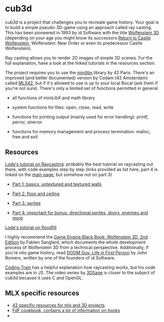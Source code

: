# cub3d

cub3d is a project that challenges you to recreate game history. Your goal is to build a simple pseudo-3D-game using an approach called ray casting. This has been pioneered in 1993 by id Software with the title [Wolfenstein 3D](https://github.com/id-Software/wolf3d) (depending on your age you might know its successors [Return to Castle Wolfenstein](https://github.com/id-Software/RTCW-SP), Wolfenstein: New Order or even its predecessor Castle Wolfenstein).

Ray casting allows you to render 2D images of simple 3D scenes. For the full explanation, have a look at the linked tutorials in the resources section.

The project requires you to use the [minilibx](https://github.com/42Paris/minilibx-linux) library by 42 Paris. There's an improved (and better documented) version by Codam (42 Amsterdam) called [MLX42](https://github.com/codam-coding-college/MLX42), but if it's allowed to use is up to your local Bocal (ask them if you're not sure). There's only a limited set of functions permitted in general:

- all functions of miniLibX and math library

- system functions for files: open, close, read, write

- functions for printing output (mainly used for error handling): printf, perror, strerror

- functions for memory management and process termination: malloc, free and exit



## Resources

[Lode's tutorial on Raycasting](https://lodev.org/cgtutor/raycasting.html): probably the best tutorial on raycasting out there, with code examples step by step (links provided as list here, part 4 is linked on the [main page](https://lodev.org/cgtutor/), but somehow not on part 3)

- [Part 1: basics, untextured and textured walls](https://lodev.org/cgtutor/raycasting.html)

- [Part 2: floor and ceiling](https://lodev.org/cgtutor/raycasting2.html)

- [Part 3: sprites](https://lodev.org/cgtutor/raycasting3.html)

- [Part 4: important for bonus, directional sprites, doors, enemies and more](https://lodev.org/cgtutor/raycasting4.html)

[Lode's tutorial on floodfill](https://lodev.org/cgtutor/floodfill.html)

I highly recommend the [Game Engine Black Book: Wolfenstein 3D, 2nd Edition](https://fabiensanglard.net/gebbwolf3d/) by Fabien Sanglard, which documents the whole development process of Wolfenstein 3D from a technical perspective. Additionally, if you're into game history, read [DOOM Guy: Life in First Person](https://romero.com/shop/p/doomguy) by John Romero, written by one of the founders of id Software.

[Coding Train](https://www.youtube.com/watch?v=vYgIKn7iDH8) has a helpful explanation how raycasting works, but his code examples are in JS. The video series by [3DSage](https://www.youtube.com/watch?v=gYRrGTC7GtA) is closer to the subject of cub3d because it uses C and OpenGL.

## MLX specific resources

- [42 specific resources for mlx and 3D projects](https://github.com/qst0/ft_libgfx)
- [FdF cookbook, contains a lot of information on hooks](https://stackoverflowteams.com/c/42network/questions/164)
- 


